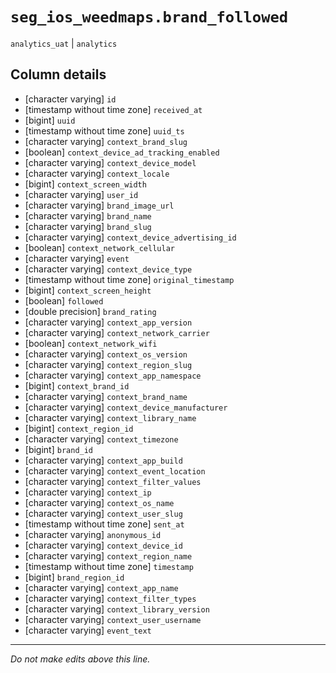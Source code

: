 # `seg_ios_weedmaps.brand_followed`
`analytics_uat` | `analytics`

## Column details
* [character varying] `id`
* [timestamp without time zone] `received_at`
* [bigint]    `uuid`
* [timestamp without time zone] `uuid_ts`
* [character varying] `context_brand_slug`
* [boolean]   `context_device_ad_tracking_enabled`
* [character varying] `context_device_model`
* [character varying] `context_locale`
* [bigint]    `context_screen_width`
* [character varying] `user_id`
* [character varying] `brand_image_url`
* [character varying] `brand_name`
* [character varying] `brand_slug`
* [character varying] `context_device_advertising_id`
* [boolean]   `context_network_cellular`
* [character varying] `event`
* [character varying] `context_device_type`
* [timestamp without time zone] `original_timestamp`
* [bigint]    `context_screen_height`
* [boolean]   `followed`
* [double precision] `brand_rating`
* [character varying] `context_app_version`
* [character varying] `context_network_carrier`
* [boolean]   `context_network_wifi`
* [character varying] `context_os_version`
* [character varying] `context_region_slug`
* [character varying] `context_app_namespace`
* [bigint]    `context_brand_id`
* [character varying] `context_brand_name`
* [character varying] `context_device_manufacturer`
* [character varying] `context_library_name`
* [bigint]    `context_region_id`
* [character varying] `context_timezone`
* [bigint]    `brand_id`
* [character varying] `context_app_build`
* [character varying] `context_event_location`
* [character varying] `context_filter_values`
* [character varying] `context_ip`
* [character varying] `context_os_name`
* [character varying] `context_user_slug`
* [timestamp without time zone] `sent_at`
* [character varying] `anonymous_id`
* [character varying] `context_device_id`
* [character varying] `context_region_name`
* [timestamp without time zone] `timestamp`
* [bigint]    `brand_region_id`
* [character varying] `context_app_name`
* [character varying] `context_filter_types`
* [character varying] `context_library_version`
* [character varying] `context_user_username`
* [character varying] `event_text`

-------------------------------------------------------------------------------
*Do not make edits above this line.*
